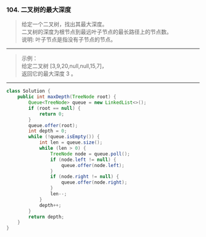 ### 104. 二叉树的最大深度

>给定一个二叉树，找出其最大深度。  
>二叉树的深度为根节点到最远叶子节点的最长路径上的节点数。  
>说明: 叶子节点是指没有子节点的节点。  
***
>示例：  
>给定二叉树 [3,9,20,null,null,15,7]，  
>返回它的最大深度 3 。  
***
```java
class Solution {
    public int maxDepth(TreeNode root) {
        Queue<TreeNode> queue = new LinkedList<>();
        if (root == null) {
            return 0;
        }
        queue.offer(root);
        int depth = 0;
        while (!queue.isEmpty()) {
            int len = queue.size();
            while (len > 0) {
                TreeNode node = queue.poll();
                if (node.left != null) {
                    queue.offer(node.left);
                }
                if (node.right != null) {
                    queue.offer(node.right);
                }
                len--;
            }
            depth++;
        }
        return depth;
    }
}
```
